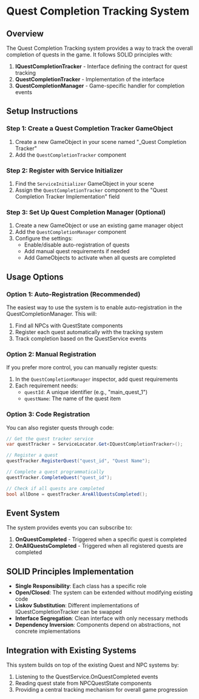 # Quest Completion Tracking System

## Overview

The Quest Completion Tracking system provides a way to track the overall completion of quests in the game. It follows SOLID principles with:

1. **IQuestCompletionTracker** - Interface defining the contract for quest tracking
2. **QuestCompletionTracker** - Implementation of the interface
3. **QuestCompletionManager** - Game-specific handler for completion events

## Setup Instructions

### Step 1: Create a Quest Completion Tracker GameObject

1. Create a new GameObject in your scene named "\_Quest Completion Tracker"
2. Add the `QuestCompletionTracker` component

### Step 2: Register with Service Initializer

1. Find the `ServiceInitializer` GameObject in your scene
2. Assign the `QuestCompletionTracker` component to the "Quest Completion Tracker Implementation" field

### Step 3: Set Up Quest Completion Manager (Optional)

1. Create a new GameObject or use an existing game manager object
2. Add the `QuestCompletionManager` component
3. Configure the settings:
   - Enable/disable auto-registration of quests
   - Add manual quest requirements if needed
   - Add GameObjects to activate when all quests are completed

## Usage Options

### Option 1: Auto-Registration (Recommended)

The easiest way to use the system is to enable auto-registration in the QuestCompletionManager. This will:

1. Find all NPCs with QuestState components
2. Register each quest automatically with the tracking system
3. Track completion based on the QuestService events

### Option 2: Manual Registration

If you prefer more control, you can manually register quests:

1. In the `QuestCompletionManager` inspector, add quest requirements
2. Each requirement needs:
   - `questId`: A unique identifier (e.g., "main_quest_1")
   - `questName`: The name of the quest item

### Option 3: Code Registration

You can also register quests through code:

```csharp
// Get the quest tracker service
var questTracker = ServiceLocator.Get<IQuestCompletionTracker>();

// Register a quest
questTracker.RegisterQuest("quest_id", "Quest Name");

// Complete a quest programmatically
questTracker.CompleteQuest("quest_id");

// Check if all quests are completed
bool allDone = questTracker.AreAllQuestsCompleted();
```

## Event System

The system provides events you can subscribe to:

1. **OnQuestCompleted** - Triggered when a specific quest is completed
2. **OnAllQuestsCompleted** - Triggered when all registered quests are completed

## SOLID Principles Implementation

- **Single Responsibility**: Each class has a specific role
- **Open/Closed**: The system can be extended without modifying existing code
- **Liskov Substitution**: Different implementations of IQuestCompletionTracker can be swapped
- **Interface Segregation**: Clean interface with only necessary methods
- **Dependency Inversion**: Components depend on abstractions, not concrete implementations

## Integration with Existing Systems

This system builds on top of the existing Quest and NPC systems by:

1. Listening to the QuestService.OnQuestCompleted events
2. Reading quest state from NPCQuestState components
3. Providing a central tracking mechanism for overall game progression
